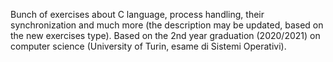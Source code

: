 Bunch of exercises about C language, process handling, their synchronization and much more (the description may be updated, based on the new exercises type).
Based on the 2nd year graduation (2020/2021) on computer science (University of Turin, esame di Sistemi Operativi).
